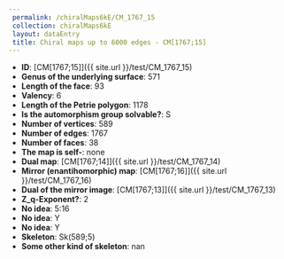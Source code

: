 ```yaml
--- 
 permalink: /chiralMaps6kE/CM_1767_15 
 collection: chiralMaps6kE
 layout: dataEntry
 title: Chiral maps up to 6000 edges - CM[1767;15]
---
```


- **ID**: [CM[1767;15]]({{ site.url }}/test/CM_1767_15)
- **Genus of the underlying surface**: 571
- **Length of the face**: 93
- **Valency**: 6
- **Length of the Petrie polygon**: 1178
- **Is the automorphism group solvable?**: S
- **Number of vertices**: 589
- **Number of edges**: 1767
- **Number of faces**: 38
- **The map is self-**: none
- **Dual map**: [CM[1767;14]]({{ site.url }}/test/CM_1767_14)
- **Mirror (enantihomorphic) map**: [CM[1767;16]]({{ site.url }}/test/CM_1767_16)
- **Dual of the mirror image**: [CM[1767;13]]({{ site.url }}/test/CM_1767_13)
- **Z_q-Exponent?**: 2
- **No idea**:  5:16
- **No idea**: Y
- **No idea**: Y
- **Skeleton**: Sk(589;5)
- **Some other kind of skeleton**: nan
